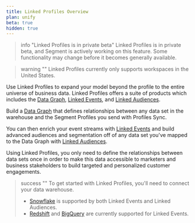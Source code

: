 ```yaml
---
title: Linked Profiles Overview
plan: unify
beta: true
hidden: true
---
```


> info "Linked Profiles is in private beta"
> Linked Profiles is in private beta, and Segment is actively working on this feature. Some functionality may change before it becomes generally available. 

> warning ""
> Linked Profiles currently only supports workspaces in the United States.

Use Linked Profiles to expand your model beyond the profile to the entire universe of business data. Linked Profiles offers a suite of products which includes the [Data Graph](/docs/unify/linked-profiles/data-graph/), [Linked Events](/docs/unify/linked-profiles/linked-events/), and [Linked Audiences](/docs/engage/audiences/linked-audiences/). 

Build a [Data Graph](/docs/unify/linked-profiles/data-graph/) that defines relationships between any data set in the warehouse and the Segment Profiles you send with Profiles Sync. 

You can then enrich your event streams with [Linked Events](/docs/unify/linked-profiles/linked-events/) and build advanced audiences and segmentation off of any data set you've mapped to the Data Graph with [Linked Audiences](/docs/engage/audiences/linked-audiences/).


Using Linked Profiles, you only need to define the relationships between data sets once in order to make this data accessible to marketers and business stakeholders to build targeted and personalized customer engagements.

> success ""
> To get started with Linked Profiles, you'll need to connect your data warehouse. 
> - [Snowflake](/docs/unify/linked-profiles/setup-guides/snowflake-setup/) is supported by both Linked Events and Linked Audiences.
> - [Redshift](/docs/unify/linked-profiles/setup-guides/redshift-setup/) and [BigQuery](/docs/unify/linked-profiles/setup-guides/BigQuery-setup/)  are currently supported for Linked Events.

